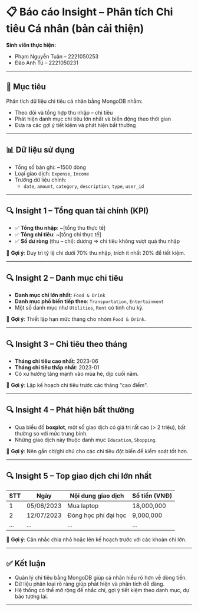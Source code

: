 
# 📋 Báo cáo Insight – Phân tích Chi tiêu Cá nhân (bản cải thiện)

**Sinh viên thực hiện:**
- Phạm Nguyễn Tuân – 2221050253
- Đào Anh Tú – 2221050231

---

## 🎯 Mục tiêu
Phân tích dữ liệu chi tiêu cá nhân bằng MongoDB nhằm:
- Theo dõi và tổng hợp thu nhập – chi tiêu
- Phát hiện danh mục chi tiêu lớn nhất và biến động theo thời gian
- Đưa ra các gợi ý tiết kiệm và phát hiện bất thường

---

## 📊 Dữ liệu sử dụng

- Tổng số bản ghi: ~1500 dòng
- Loại giao dịch: `Expense`, `Income`
- Trường dữ liệu chính:
  - `date`, `amount`, `category`, `description`, `type`, `user_id`

---

## 🔍 Insight 1 – Tổng quan tài chính (KPI)

- ✅ **Tổng thu nhập**:  ~[tổng thu thực tế]
- ✅ **Tổng chi tiêu**:  ~[tổng chi thực tế]
- ✅ **Số dư ròng** (thu – chi): dương => chi tiêu không vượt quá thu nhập

📌 **Gợi ý**: Duy trì tỷ lệ chi dưới 70% thu nhập, trích ít nhất 20% để tiết kiệm.

---

## 🔍 Insight 2 – Danh mục chi tiêu

- **Danh mục chi lớn nhất**: `Food & Drink`
- **Danh mục phổ biến tiếp theo**: `Transportation`, `Entertainment`
- Một số danh mục như `Utilities`, `Rent` có tính chu kỳ.

📌 **Gợi ý**: Thiết lập hạn mức tháng cho nhóm `Food & Drink`.

---

## 🔍 Insight 3 – Chi tiêu theo tháng

- **Tháng chi tiêu cao nhất**: 2023-06
- **Tháng chi tiêu thấp nhất**: 2023-01
- Có xu hướng tăng mạnh vào mùa hè, dịp cuối năm.

📌 **Gợi ý**: Lập kế hoạch chi tiêu trước các tháng "cao điểm".

---

## 🔍 Insight 4 – Phát hiện bất thường

- Qua biểu đồ **boxplot**, một số giao dịch có giá trị rất cao (> 2 triệu), bất thường so với mức trung bình.
- Những giao dịch này thuộc danh mục `Education`, `Shopping`.

📌 **Gợi ý**: Nên gắn cờ/ghi chú cho các chi tiêu đột biến để kiểm soát tốt hơn.

---

## 🔍 Insight 5 – Top giao dịch chi lớn nhất

| STT | Ngày       | Nội dung giao dịch      | Số tiền (VNĐ) |
|-----|------------|--------------------------|----------------|
| 1   | 05/06/2023 | Mua laptop               | 18,000,000     |
| 2   | 12/07/2023 | Đóng học phí đại học     | 9,000,000      |
| ... | ...        | ...                      | ...            |

📌 **Gợi ý**: Cân nhắc chia nhỏ hoặc lên kế hoạch trước với các khoản chi lớn.

---

## ✅ Kết luận

- Quản lý chi tiêu bằng MongoDB giúp cá nhân hiểu rõ hơn về dòng tiền.
- Dữ liệu phân loại rõ ràng giúp phát hiện và phân tích dễ dàng.
- Hệ thống có thể mở rộng để nhắc chi, gợi ý tiết kiệm theo danh mục, dự báo tương lai.

---
